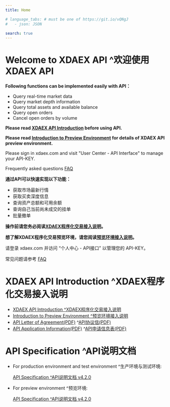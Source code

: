 ```yaml
---
title: Home

# language_tabs: # must be one of https://git.io/vQNgJ
#   - json: JSON 

search: true
---
```


# Welcome to XDAEX API ^欢迎使用 XDAEX API

**Following functions can be implemented easily with API：**

* Query real-time market data
* Query market depth information
* Query total assets and available balance
* Query open orders
* Cancel open orders by volume

**Please read [XDAEX API Introduction](https://github.com/XDAEX/API/wiki/XDAEX_API_Introduction) before using API.**

**Please read [Introduction to Preview Environment](https://github.com/XDAEX/API/wiki/XDAEX_API_Preview_Environment_introduction) for details of XDAEX API preview environment.**

Please sign in xdaex.com and visit "User Center - API Interface" to manage your API-KEY.

Frequently asked questions [FAQ](https://support.xdaex.com/hc/en-us/search?utf8=%E2%9C%93&query=api)

**通过API可以快速实现以下功能：**

* 获取市场最新行情
* 获取买卖深度信息
* 查询资产总额和可用余额
* 查询自己当前尚未成交的挂单
* 批量撤单

**操作前请您务必阅读[XDAEX程序化交易接入说明](https://github.com/XDAEX/API/wiki/XDAEX_API_Introduction)。**

**想了解XDAEX程序化交易预览环境，请您阅读[预览环境接入说明](https://github.com/XDAEX/API/wiki/XDAEX_API_Preview_Environment_introduction)。**

请登录 xdaex.com 并访问 “个人中心 - API接口” 以管理您的 API-KEY。

常见问题请参考 [FAQ](https://support.xdaex.com/hc/zh-cn/search?utf8=✓&query=api)

# XDAEX API Introduction ^XDAEX程序化交易接入说明
* [XDAEX API Introduction ^XDAEX程序化交易接入说明](https://github.com/XDAEX/API/wiki/XDAEX_API_Introduction)
* [Introduction to Preview Environment ^预览环境接入说明](https://github.com/XDAEX/API/wiki/XDAEX_API_Preview_Environment_introduction)
* [API Letter of Agreement(PDF)](https://github.com/XDAEX/API/raw/master/documents/API_Letter_of_Agreement_EN.pdf) ^[API协议信(PDF)](https://github.com/XDAEX/API/raw/master/documents/API_Letter_of_Agreement_CN.pdf)
* [API Application Information(PDF)](https://github.com/XDAEX/API/raw/master/documents/API_Application_Information_EN.pdf) ^[API申请信息表(PDF)](https://github.com/XDAEX/API/raw/master/documents/API_Application_Information_CN.pdf)

# API Specification ^API说明文档

* For production environment and test environment ^生产环境与测试环境:

  [API Specification ^API说明文档 v4.2.0](https://yushizhao.github.io/XDAEXAPI/#1-quick-start)

* For preview environment ^预览环境:

  [API Specification ^API说明文档 v4.2.0](https://yushizhao.github.io/XDAEXAPI/#1-quick-start)

